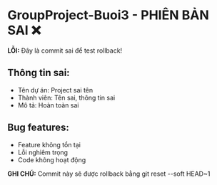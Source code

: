 # GroupProject-Buoi3 - PHIÊN BẢN SAI ❌

**LỖI:** Đây là commit sai để test rollback!

## Thông tin sai:
- Tên dự án: Project sai tên
- Thành viên: Tên sai, thông tin sai
- Mô tả: Hoàn toàn sai

## Bug features:
- Feature không tồn tại
- Lỗi nghiêm trọng
- Code không hoạt động

**GHI CHÚ:** Commit này sẽ được rollback bằng git reset --soft HEAD~1